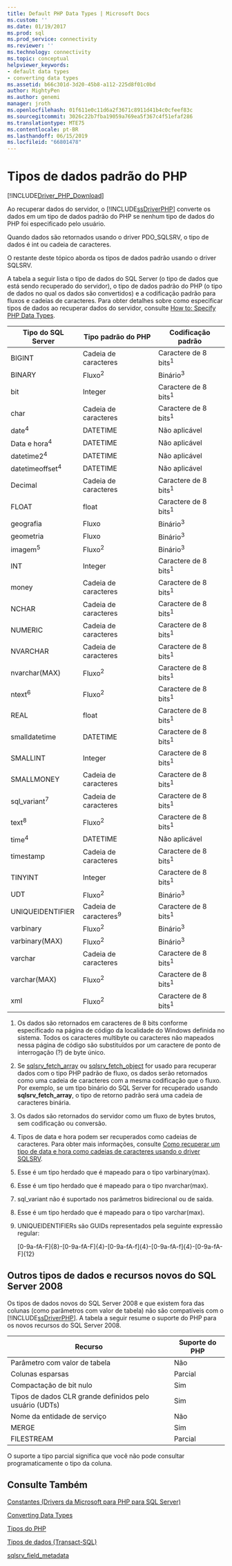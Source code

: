 ```yaml
---
title: Default PHP Data Types | Microsoft Docs
ms.custom: ''
ms.date: 01/19/2017
ms.prod: sql
ms.prod_service: connectivity
ms.reviewer: ''
ms.technology: connectivity
ms.topic: conceptual
helpviewer_keywords:
- default data types
- converting data types
ms.assetid: b66c301d-3d20-45b8-a112-225d8f01c0bd
author: MightyPen
ms.author: genemi
manager: jroth
ms.openlocfilehash: 01f611e0c11d6a2f3671c8911d41b4c0cfeef83c
ms.sourcegitcommit: 3026c22b7fba19059a769ea5f367c4f51efaf286
ms.translationtype: MTE75
ms.contentlocale: pt-BR
ms.lasthandoff: 06/15/2019
ms.locfileid: "66801478"
---
```

# <a name="default-php-data-types"></a>Tipos de dados padrão do PHP
[!INCLUDE[Driver_PHP_Download](../../includes/driver_php_download.md)]

Ao recuperar dados do servidor, o [!INCLUDE[ssDriverPHP](../../includes/ssdriverphp_md.md)] converte os dados em um tipo de dados padrão do PHP se nenhum tipo de dados do PHP foi especificado pelo usuário.  
  
Quando dados são retornados usando o driver PDO_SQLSRV, o tipo de dados é int ou cadeia de caracteres.  
  
O restante deste tópico aborda os tipos de dados padrão usando o driver SQLSRV.  
  
A tabela a seguir lista o tipo de dados do SQL Server (o tipo de dados que está sendo recuperado do servidor), o tipo de dados padrão do PHP (o tipo de dados no qual os dados são convertidos) e a codificação padrão para fluxos e cadeias de caracteres. Para obter detalhes sobre como especificar tipos de dados ao recuperar dados do servidor, consulte [How to: Specify PHP Data Types](../../connect/php/how-to-specify-php-data-types.md).  
  
|Tipo do SQL Server|Tipo padrão do PHP|Codificação padrão|  
|-------------------|--------------------|--------------------|  
|BIGINT|Cadeia de caracteres|Caractere de 8 bits<sup>1</sup>|  
|BINARY|Fluxo<sup>2</sup>|Binário<sup>3</sup>|  
|bit|Integer|Caractere de 8 bits<sup>1</sup>|  
|char|Cadeia de caracteres|Caractere de 8 bits<sup>1</sup>|  
|date<sup>4</sup>|DATETIME|Não aplicável|  
|Data e hora<sup>4</sup>|DATETIME|Não aplicável|  
|datetime2<sup>4</sup>|DATETIME|Não aplicável|  
|datetimeoffset<sup>4</sup>|DATETIME|Não aplicável|  
|Decimal|Cadeia de caracteres|Caractere de 8 bits<sup>1</sup>|  
|FLOAT|float|Caractere de 8 bits<sup>1</sup>|  
|geografia|Fluxo|Binário<sup>3</sup>|  
|geometria|Fluxo|Binário<sup>3</sup>|  
|imagem<sup>5</sup>|Fluxo<sup>2</sup>|Binário<sup>3</sup>|  
|INT|Integer|Caractere de 8 bits<sup>1</sup>|  
|money|Cadeia de caracteres|Caractere de 8 bits<sup>1</sup>|  
|NCHAR|Cadeia de caracteres|Caractere de 8 bits<sup>1</sup>|  
|NUMERIC|Cadeia de caracteres|Caractere de 8 bits<sup>1</sup>|  
|NVARCHAR|Cadeia de caracteres|Caractere de 8 bits<sup>1</sup>|  
|nvarchar(MAX)|Fluxo<sup>2</sup>|Caractere de 8 bits<sup>1</sup>|  
|ntext<sup>6</sup>|Fluxo<sup>2</sup>|Caractere de 8 bits<sup>1</sup>|  
|REAL|float|Caractere de 8 bits<sup>1</sup>|  
|smalldatetime|DATETIME|Caractere de 8 bits<sup>1</sup>|  
|SMALLINT|Integer|Caractere de 8 bits<sup>1</sup>|  
|SMALLMONEY|Cadeia de caracteres|Caractere de 8 bits<sup>1</sup>|  
|sql_variant<sup>7</sup>|Cadeia de caracteres|Caractere de 8 bits<sup>1</sup>|  
|text<sup>8</sup>|Fluxo<sup>2</sup>|Caractere de 8 bits<sup>1</sup>|  
|time<sup>4</sup>|DATETIME|Não aplicável|  
|timestamp|Cadeia de caracteres|Caractere de 8 bits<sup>1</sup>|  
|TINYINT|Integer|Caractere de 8 bits<sup>1</sup>|  
|UDT|Fluxo<sup>2</sup>|Binário<sup>3</sup>|  
|UNIQUEIDENTIFIER|Cadeia de caracteres<sup>9</sup>|Caractere de 8 bits<sup>1</sup>|  
|varbinary|Fluxo<sup>2</sup>|Binário<sup>3</sup>|  
|varbinary(MAX)|Fluxo<sup>2</sup>|Binário<sup>3</sup>|  
|varchar|Cadeia de caracteres|Caractere de 8 bits<sup>1</sup>|  
|varchar(MAX)|Fluxo<sup>2</sup>|Caractere de 8 bits<sup>1</sup>|
|xml|Fluxo<sup>2</sup>|Caractere de 8 bits<sup>1</sup>|  
  

1.  Os dados são retornados em caracteres de 8 bits conforme especificado na página de código da localidade do Windows definida no sistema. Todos os caracteres multibyte ou caracteres não mapeados nessa página de código são substituídos por um caractere de ponto de interrogação (?) de byte único.  
  
2.  Se [sqlsrv_fetch_array](../../connect/php/sqlsrv-fetch-array.md) ou [sqlsrv_fetch_object](../../connect/php/sqlsrv-fetch-object.md) for usado para recuperar dados com o tipo PHP padrão de fluxo, os dados serão retornados como uma cadeia de caracteres com a mesma codificação que o fluxo. Por exemplo, se um tipo binário do SQL Server for recuperado usando **sqlsrv_fetch_array**, o tipo de retorno padrão será uma cadeia de caracteres binária.  
  
3.  Os dados são retornados do servidor como um fluxo de bytes brutos, sem codificação ou conversão.  

4.  Tipos de data e hora podem ser recuperados como cadeias de caracteres. Para obter mais informações, consulte [Como recuperar um tipo de data e hora como cadeias de caracteres usando o driver SQLSRV](../../connect/php/how-to-retrieve-date-and-time-type-as-strings-using-the-sqlsrv-driver.md).  

5.  Esse é um tipo herdado que é mapeado para o tipo varbinary(max).

6. Esse é um tipo herdado que é mapeado para o tipo nvarchar(max).

7.  sql_variant não é suportado nos parâmetros bidirecional ou de saída.

8.  Esse é um tipo herdado que é mapeado para o tipo varchar(max).  
  
9.  UNIQUEIDENTIFIERs são GUIDs representados pela seguinte expressão regular:  
  
    [0-9a-fA-F]{8}-[0-9a-fA-F]{4}-[0-9a-fA-f]{4}-[0-9a-fA-f]{4}-[0-9a-fA-F]{12}  
 
 
## <a name="other-new-sql-server-2008-data-types-and-features"></a>Outros tipos de dados e recursos novos do SQL Server 2008  
Os tipos de dados novos do SQL Server 2008 e que existem fora das colunas (como parâmetros com valor de tabela) não são compatíveis com o [!INCLUDE[ssDriverPHP](../../includes/ssdriverphp_md.md)]. A tabela a seguir resume o suporte do PHP para os novos recursos do SQL Server 2008.  
  
|Recurso|Suporte do PHP|  
|-----------|---------------|  
|Parâmetro com valor de tabela|Não|  
|Colunas esparsas|Parcial|  
|Compactação de bit nulo|Sim|  
|Tipos de dados CLR grande definidos pelo usuário (UDTs)|Sim|  
|Nome da entidade de serviço|Não|  
|MERGE|Sim|  
|FILESTREAM|Parcial|  
  
O suporte a tipo parcial significa que você não pode consultar programaticamente o tipo da coluna.  
  
## <a name="see-also"></a>Consulte Também  
[Constantes &#40;Drivers da Microsoft para PHP para SQL Server&#41;](../../connect/php/constants-microsoft-drivers-for-php-for-sql-server.md)

[Converting Data Types](../../connect/php/converting-data-types.md)

[Tipos do PHP](https://php.net/manual/en/language.types.php)

[Tipos de dados (Transact-SQL)](../../t-sql/data-types/data-types-transact-sql.md)

[sqlsrv_field_metadata](../../connect/php/sqlsrv-field-metadata.md)  
  
